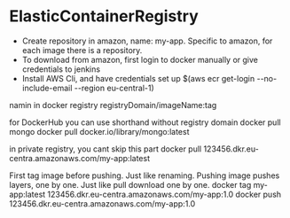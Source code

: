 # ElasticContainerRegistry

- Create repository in amazon, name: my-app. Specific to amazon, for each image there is a repository.
- To download from amazon, first login to docker manually or give credentials to jenkins
- Install AWS Cli, and have credentials set up
$(aws ecr get-login --no-include-email --region eu-central-1)

namin in docker registry
registryDomain/imageName:tag

for DockerHub you can use shorthand without registry domain
docker pull mongo
docker pull docker.io/library/mongo:latest

in private registry, you cant skip this part
docker pull 123456.dkr.eu-centra.amazonaws.com/my-app:latest

First tag image before pushing. Just like renaming. Pushing image pushes layers, one by one. Just like pull download one by one.
docker tag my-app:latest 123456.dkr.eu-centra.amazonaws.com/my-app:1.0
docker push 123456.dkr.eu-centra.amazonaws.com/my-app:1.0
